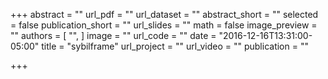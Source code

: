 +++
abstract = ""
url_pdf = ""
url_dataset = ""
abstract_short = ""
selected = false
publication_short = ""
url_slides = ""
math = false
image_preview = ""
authors = [
  "",
]
image = ""
url_code = ""
date = "2016-12-16T13:31:00-05:00"
title = "sybilframe"
url_project = ""
url_video = ""
publication = ""

+++

